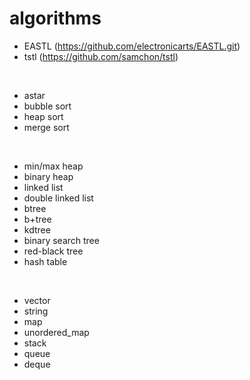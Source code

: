 # algorithms

- EASTL (https://github.com/electronicarts/EASTL.git)
- tstl (https://github.com/samchon/tstl)

<br>

- astar
- bubble sort
- heap sort
- merge sort

<br>

- min/max heap
- binary heap
- linked list
- double linked list
- btree
- b+tree
- kdtree
- binary search tree
- red-black tree
- hash table
  
<br>

- vector
- string
- map
- unordered_map
- stack
- queue
- deque